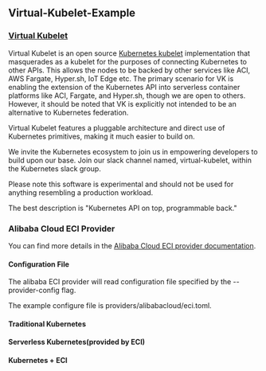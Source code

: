 ## Virtual-Kubelet-Example

### [Virtual Kubelet](https://github.com/virtual-kubelet/virtual-kubelet)
Virtual Kubelet is an open source [Kubernetes kubelet](https://kubernetes.io/docs/reference/command-line-tools-reference/kubelet/) implementation that masquerades as a kubelet for the purposes of connecting Kubernetes to other APIs. This allows the nodes to be backed by other services like ACI, AWS Fargate, Hyper.sh, IoT Edge etc. The primary scenario for VK is enabling the extension of the Kubernetes API into serverless container platforms like ACI, Fargate, and Hyper.sh, though we are open to others. However, it should be noted that VK is explicitly not intended to be an alternative to Kubernetes federation.

Virtual Kubelet features a pluggable architecture and direct use of Kubernetes primitives, making it much easier to build on.

We invite the Kubernetes ecosystem to join us in empowering developers to build upon our base. Join our slack channel named, virtual-kubelet, within the Kubernetes slack group.

Please note this software is experimental and should not be used for anything resembling a production workload.

The best description is "Kubernetes API on top, programmable back."

### Alibaba Cloud ECI Provider
You can find more details in the [Alibaba Cloud ECI provider documentation](https://github.com/virtual-kubelet/alibabacloud-eci/blob/master/README.md).

#### Configuration File
The alibaba ECI provider will read configuration file specified by the --provider-config flag.

The example configure file is providers/alibabacloud/eci.toml.

#### Traditional Kubernetes


#### Serverless Kubernetes(provided by ECI)


#### Kubernetes + ECI
